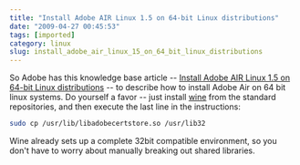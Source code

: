 ```yaml
---
title: "Install Adobe AIR Linux 1.5 on 64-bit Linux distributions"
date: "2009-04-27 00:45:53"
tags: [imported]
category: linux
slug: install_adobe_air_linux_15_on_64_bit_linux_distributions
---
```

	
So Adobe has this knowledge base article -- <a href='http://kb.adobe.com/selfservice/viewContent.do?externalId=kb408084'>Install Adobe AIR Linux 1.5 on 64-bit Linux distributions</a> -- to describe how to install Adobe Air on 64 bit linux systems.  Do yourself a favor -- just install <a href="http://www.winehq.org/">wine</a> from the standard repositories, and then execute the last line in the instructions:

```bash
sudo cp /usr/lib/libadobecertstore.so /usr/lib32
```

Wine already sets up a complete 32bit compatible environment, so you don't have to worry about manually breaking out shared libraries.

